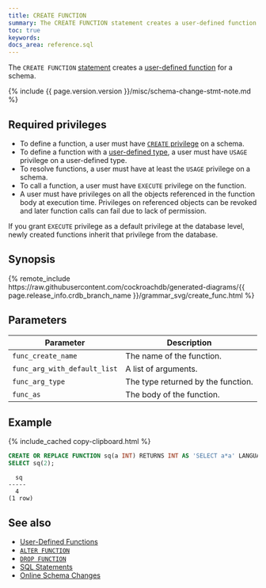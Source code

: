 ```yaml
---
title: CREATE FUNCTION
summary: The CREATE FUNCTION statement creates a user-defined function for a database.
toc: true
keywords:
docs_area: reference.sql
---
```


The `CREATE FUNCTION` [statement](sql-statements.html) creates a [user-defined function](user-defined-functions.html) for a schema.

{% include {{ page.version.version }}/misc/schema-change-stmt-note.md %}

## Required privileges

- To define a function, a user must have [`CREATE` privilege](security-reference/authorization.html#supported-privileges) on a schema.
- To define a function with a [user-defined type](create-type.html), a user must have `USAGE` privilege on a user-defined type.
- To resolve functions, a user must have at least the `USAGE` privilege on a schema.
- To call a function, a user must have `EXECUTE` privilege on the function.
- A user must have privileges on all the objects referenced in the function body at execution time. Privileges on referenced objects can be revoked and later function calls can fail due to lack of permission.

If you grant `EXECUTE` privilege as a default privilege at the database level, newly created functions inherit that privilege from the database.

## Synopsis

<div>
{% remote_include https://raw.githubusercontent.com/cockroachdb/generated-diagrams/{{ page.release_info.crdb_branch_name }}/grammar_svg/create_func.html %}
</div>

## Parameters

Parameter | Description
----------|------------
`func_create_name` | The name of the function.
`func_arg_with_default_list` | A list of arguments.
`func_arg_type` | The type returned by the function.
`func_as` | The body of the function.

## Example

{% include_cached copy-clipboard.html %}
~~~ sql
CREATE OR REPLACE FUNCTION sq(a INT) RETURNS INT AS 'SELECT a*a' LANGUAGE SQL;
SELECT sq(2);
~~~

~~~
  sq
-----
  4
(1 row)
~~~

## See also

- [User-Defined Functions](user-defined-functions.html)
- [`ALTER FUNCTION`](alter-function.html)
- [`DROP FUNCTION`](drop-function.html)
- [SQL Statements](sql-statements.html)
- [Online Schema Changes](online-schema-changes.html)
